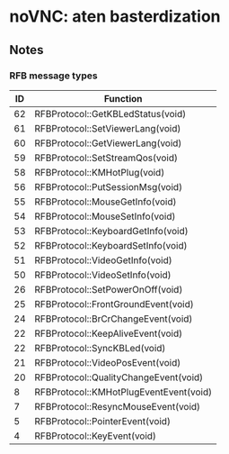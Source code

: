 # noVNC: aten basterdization

## Notes

### RFB message types  

| ID | Function |
| -- | -------- |
| 62 | RFBProtocol::GetKBLedStatus(void) |
| 61 | RFBProtocol::SetViewerLang(void) |
| 60 | RFBProtocol::GetViewerLang(void) |
| 59 | RFBProtocol::SetStreamQos(void) |
| 58 | RFBProtocol::KMHotPlug(void) |
| 56 | RFBProtocol::PutSessionMsg(void) |
| 55 | RFBProtocol::MouseGetInfo(void) |
| 54 | RFBProtocol::MouseSetInfo(void) |
| 53 | RFBProtocol::KeyboardGetInfo(void) |
| 52 | RFBProtocol::KeyboardSetInfo(void) |
| 51 | RFBProtocol::VideoGetInfo(void) |
| 50 | RFBProtocol::VideoSetInfo(void) |
| 26 | RFBProtocol::SetPowerOnOff(void) |
| 25 | RFBProtocol::FrontGroundEvent(void) |
| 24 | RFBProtocol::BrCrChangeEvent(void) |
| 22 | RFBProtocol::KeepAliveEvent(void) |
| 22 | RFBProtocol::SyncKBLed(void) |
| 21 | RFBProtocol::VideoPosEvent(void) |
| 20 | RFBProtocol::QualityChangeEvent(void) |
| 8 | RFBProtocol::KMHotPlugEventEvent(void) |
| 7 | RFBProtocol::ResyncMouseEvent(void) |
| 5 | RFBProtocol::PointerEvent(void) |
| 4 | RFBProtocol::KeyEvent(void) |

